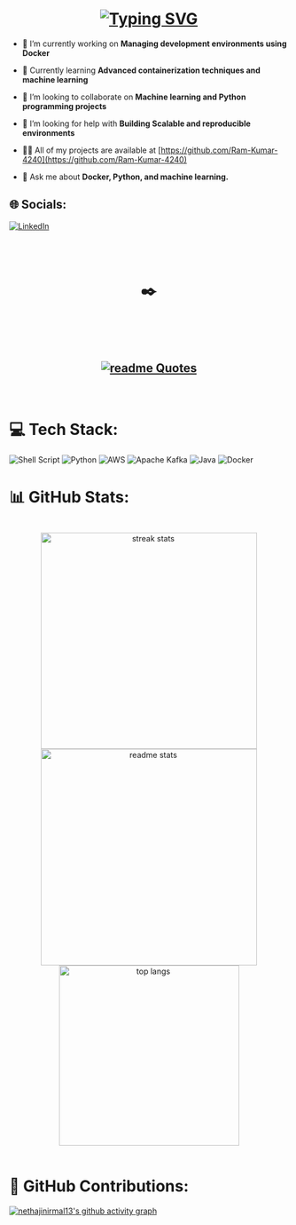<h1 align="center">
<a href="https://git.io/typing-svg"><img src="https://readme-typing-svg.herokuapp.com?font=Sansita+Swashed&weight=500&size=23&pause=1000&color=1FA8FF&center=true&vCenter=true&width=435&lines=Hey+There!!%F0%9F%91%8B;I'm+Nethaji+Nirmal%F0%9F%98%81" alt="Typing SVG" /></a>
</h1>


- 🔭 I’m currently working on **Managing development environments using Docker**

- 🌱 Currently learning **Advanced containerization techniques and machine learning**

- 👯 I’m looking to collaborate on **Machine learning and Python programming projects**

- 🤝 I’m looking for help with **Building Scalable and reproducible environments**

- 👨‍💻 All of my projects are available at [https://github.com/Ram-Kumar-4240](https://github.com/Ram-Kumar-4240)

- 💬 Ask me about **Docker, Python, and machine learning.**

## 🌐 Socials:
[![LinkedIn](https://img.shields.io/badge/LinkedIn-%230077B5.svg?logo=linkedin&logoColor=white)](https://linkedin.com/in/nethaji-nirmal) 

  <br><br>
<h1 align="center"> ✒️</h1>

<h2 align="center"> <br><br>

[![readme Quotes](https://quotes-github-readme.vercel.app/api?quote=Learn%20%2C%20Experiment%20%2C%20Relearn&type=horizontal&author=Nethaji%20Nirmal&border=true&theme=agolia)](https://github.com/nethajinirmal13)

</h2>
<br>


# 💻 Tech Stack:
![Shell Script](https://img.shields.io/badge/shell_script-%23121011.svg?style=plastic&logo=gnu-bash&logoColor=white) ![Python](https://img.shields.io/badge/python-3670A0?style=plastic&logo=python&logoColor=ffdd54) ![AWS](https://img.shields.io/badge/AWS-%23FF9900.svg?style=plastic&logo=amazon-aws&logoColor=white) ![Apache Kafka](https://img.shields.io/badge/Apache%20Kafka-000?style=plastic&logo=apachekafka) ![Java](https://img.shields.io/badge/java-%23ED8B00.svg?style=plastic&logo=openjdk&logoColor=white) ![Docker](https://img.shields.io/badge/docker-%230db7ed.svg?style=plastic&logo=docker&logoColor=white)
# 📊 GitHub Stats:

<br>
<div align=center>
  <img width=390 src="https://github-readme-streak-stats-salesp07.vercel.app/?user=nethajinirmal13&count_private=true&theme=react&border_radius=10" alt="streak stats"/>
  <img width=390 src="https://github-readme-stats-salesp07.vercel.app/api?username=nethajinirmal13&count_private=true&show_icons=true&theme=react&rank_icon=github&border_radius=10" alt="readme stats" />
  <br/>
  <img width=325 align="center" src="https://github-readme-stats-salesp07.vercel.app/api/top-langs/?username=nethajinirmal13&hide=HTML&langs_count=8&layout=compact&theme=react&border_radius=10&size_weight=0.5&count_weight=0.5&exclude_repo=github-readme-stats" alt="top langs" />
</div>

<br>
<h1>🚀 GitHub Contributions:</h1>

[![nethajinirmal13's github activity graph](https://github-readme-activity-graph.vercel.app/graph?username=nethajinirmal13&custom_title=Nethaji%20Nirmal's%20contribution&radius=15&height=490&theme=github-compact&area-color=true&area=true&days=46&hide_border=false)](https://github.com/nethajinirmal13)
